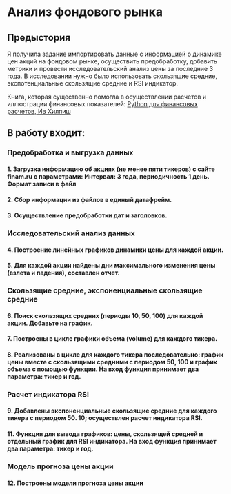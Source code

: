 # Анализ фондового рынка

## Предыстория

Я получила задание импортировать данные с информацией о динамике цен акций на фондовом рынке, осуществить предобработку, добавить метрики и провести исследовательский анализ цены за последние 3 года. В исследовании нужно было использовать скользящие средние, экспотенциальные скользящие средние и RSI индикатор.

Книга, которая существенно помогла в осуществлении расчетов и иллюстрации финансовых показателей: [Python для финансовых расчетов, Ив Хилпиш](https://www.oreilly.com/library/view/python-for-finance/9781491945360)

## В работу входит:
### Предобработка и выгрузка данных
#### 1. Загрузка информацию об акциях (не менее пяти тикеров) с сайте finam.ru с параметрами: Интервал: 3 года, периодичность 1 день. Формат записи в файл
#### 2. Сбор информации из файлов в единый датафрейм. 
#### 3. Осуществление предобработки дат и заголовков. 
### Исследовательский анализ данных
#### 4. Построение линейных графиков динамики цены для каждой акции. 
#### 5. Для каждой акции найдены дни максимального изменения цены (взлета и падения), составлен отчет. 
### Скользящие средние, экспоненциальные скользящие средние
#### 6. Поиск скользящих средних (периоды 10, 50, 100) для каждой акции. Добавьте на график. 
#### 7. Построены в цикле графики объема (volume) для каждого тикера. 
#### 8. Реализованы в цикле для каждого тикера последовательно: график цены вместе с скользящими средними с периодом 50, 100 и график объема с помощью функции. На вход функция принимает два параметра: тикер и год. 
### Расчет индикатора RSI
#### 9. Добавлены экспоненциальные скользящие средние для каждого тикера с периодом 50. 10; осуществлен расчет индикатора RSI. 
#### 11. Функция для вывода графиков: цены, скользящей средней и отдельный график для RSI индикатора. На вход функция принимает два параметра: тикер и год.
### Модель прогноза цены акции
#### 12. Построены модели прогноза цены акции



